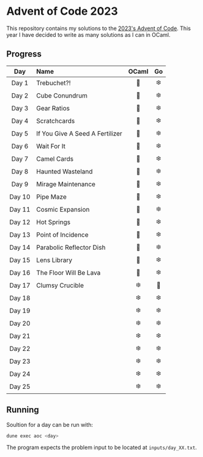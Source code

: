 # Advent of Code 2023

This repository contains my solutions to the [2023's Advent of Code](https://adventofcode.com/2023).
This year I have decided to write as many solutions as I can in OCaml.

## Progress

|  Day   | Name                            | OCaml | Go  |
| :----: | :------------------------------ | :---: | :-: |
| Day 1  | Trebuchet?!                     |   🐫   | ❄️  |
| Day 2  | Cube Conundrum                  |   🐫   | ❄️  |
| Day 3  | Gear Ratios                     |   🐫   | ❄️  |
| Day 4  | Scratchcards                    |   🐫   | ❄️  |
| Day 5  | If You Give A Seed A Fertilizer |   🐫   | ❄️  |
| Day 6  | Wait For It                     |   🐫   | ❄️  |
| Day 7  | Camel Cards                     |   🐫   | ❄️  |
| Day 8  | Haunted Wasteland               |   🐫   | ❄️  |
| Day 9  | Mirage Maintenance              |   🐫   | ❄️  |
| Day 10 | Pipe Maze                       |   🐫   | ❄️  |
| Day 11 | Cosmic Expansion                |   🐫   | ❄️  |
| Day 12 | Hot Springs                     |   🐫   | ❄️  |
| Day 13 | Point of Incidence              |   🐫   | ❄️  |
| Day 14 | Parabolic Reflector Dish        |   🐫   | ❄️  |
| Day 15 | Lens Library                    |   🐫   | ❄️  |
| Day 16 | The Floor Will Be Lava          |   🐫   | ❄️  |
| Day 17 | Clumsy Crucible                 |  ❄️   |  🎄  |
| Day 18 |                                 |  ❄️   | ❄️  |
| Day 19 |                                 |  ❄️   | ❄️  |
| Day 20 |                                 |  ❄️   | ❄️  |
| Day 21 |                                 |  ❄️   | ❄️  |
| Day 22 |                                 |  ❄️   | ❄️  |
| Day 23 |                                 |  ❄️   | ❄️  |
| Day 24 |                                 |  ❄️   | ❄️  |
| Day 25 |                                 |  ❄️   | ❄️  |

## Running

Soultion for a day can be run with:

```bash
dune exec aoc <day>
```

The program expects the problem input to be located at `inputs/day_XX.txt`.
